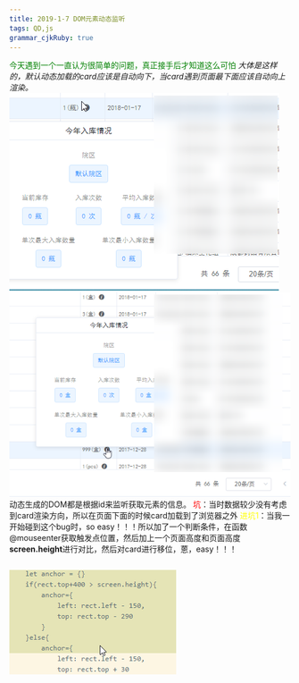 ```yaml
---
title: 2019-1-7 DOM元素动态监听 
tags: QD,js
grammar_cjkRuby: true
---
```

<font color="green">今天遇到一个一直认为很简单的问题，真正接手后才知道这么可怕</font>
*大体是这样的，默认动态加载的card应该是自动向下，当card遇到页面最下面应该自动向上渲染。*
![未](https://www.github.com/Merlynr/Markdown/raw/noteImg/小书匠/1546849657634.png)
![已](https://www.github.com/Merlynr/Markdown/raw/noteImg/小书匠/1546849682648.png)
动态生成的DOM都是根据id来监听获取元素的信息。
<font color='red'>坑</font>：当时数据较少没有考虑到card渲染方向，所以在页面下面的时候card加载到了浏览器之外
<font color='yellow'>进坑1</font>：当我一开始碰到这个bug时，so easy！！！所以加了一个判断条件，在函数@mouseenter获取触发点位置，然后加上一个页面高度和页面高度**screen.height**进行对比，然后对card进行移位，蒽，easy！！！

``` let rect = this.$el.getBoundingClientRect()
```
![判断函数](https://www.github.com/Merlynr/Markdown/raw/noteImg/小书匠/1546850258301.png)
